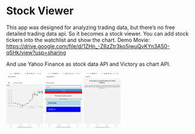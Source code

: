 # Stock Viewer
This app was designed for analyzing trading data, but there’s no free detailed trading data api. So it becomes a stock viewer. You can add stock tickers into the watchlist and show the chart.
Demo Movie: https://drive.google.com/file/d/1ZHn_-Z6zZtr3ko5jwuQvKYn3A50-q5Hk/view?usp=sharing

And use Yahoo Finance as stock data API and Victory as chart API.

<img src="/screenshots/1.jpg" width="100" height="150">
<img src="/screenshots/2.jpg" width="100" height="150">
<img src="/screenshots/3.jpg" width="100" height="150">
